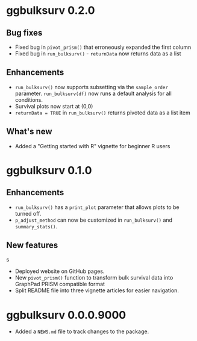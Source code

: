 # ggbulksurv 0.2.0

## Bug fixes
* Fixed bug in `pivot_prism()` that erroneously expanded the first column
* Fixed bug in `run_bulksurv()` - `returnData` now returns data as a list

## Enhancements
* `run_bulksurv()` now supports subsetting via the `sample_order` parameter. `run_bulksurv(df)` now runs a default analysis for all conditions.
* Survival plots now start at (0,0)
* `returnData = TRUE` in `run_bulksurv()` returns pivoted data as a list item

## What's new
* Added a "Getting started with R" vignette for beginner R users

# ggbulksurv 0.1.0

## Enhancements

* `run_bulksurv()` has a `print_plot` parameter that allows plots to be turned off. 
* `p_adjust_method` can now be customized in `run_bulksurv()` and `summary_stats()`.

## New features
s
* Deployed website on GitHub pages. 
* New `pivot_prism()` function to transform bulk survival data into GraphPad PRISM compatible format
* Split README file into three vignette articles for easier navigation. 

# ggbulksurv 0.0.0.9000

* Added a `NEWS.md` file to track changes to the package.
